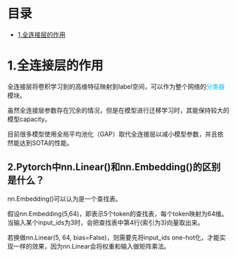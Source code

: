 # 目录
- [1.全连接层的作用](#user-content-1全连接层的作用)

<h1 id="1全连接层的作用">1.全连接层的作用</h1>

全连接层将卷积学习到的高维特征映射到label空间，可以作为整个网络的<font color=DeepSkyBlue>分类器</font>模块。

虽然全连接层参数存在冗余的情况，但是在模型进行迁移学习时，其能保持较大的模型capacity。

目前很多模型使用全局平均池化（GAP）取代全连接层以减小模型参数，并且依然能达到SOTA的性能。

<h2 id="2.Pytorch中nn.Linear()和nn.Embedding()的区别是什么？">2.Pytorch中nn.Linear()和nn.Embedding()的区别是什么？</h2>

nn.Embedding()可以认为是一个查找表。

假设nn.Embedding(5,64)，即表示5个token的查找表，每个token映射为64维。当输入某个input_ids为3时，会把查找表中第4行(索引为3)向量取出来。

若换做nn.Linear(5, 64, bias=False)，则需要先将input_ids one-hot化，才能实现一样的效果，因为nn.Linear会将权重和输入做矩阵乘法。